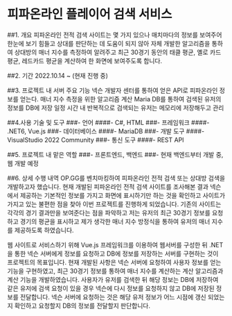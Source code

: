 # 피파온라인 플레이어 검색 서비스

##1. 개요
  피파온라인 전적 검색 사이트는 몇 가지 있으나 매치마다의 정보를 보여주어 한눈에 보기 힘들고 상대를 판단하는 데 도움이 되지 않아 자체 개발한 알고리즘을 통하여 상대방의 매너 지수를 측정하여 알려주고 최근 30경기 동안의 태클 평균, 옐로 카드 평균, 레드카드 평균을 계산하여 한 화면에 보여주도록 합니다.

##2. 기간
  2022.10.14 ~ (현재 진행 중)

##3. 프로젝트 내 서버 주요 기능
  넥슨 개발자 센터를 통하여 얻은 API로 피파온라인 정보를 얻는다.
  매너 지수 측정을 위한 알고리즘 계산
  Maria DB를 통하여 검색된 유저의 정보를 DB에 저장
  일정 시간 내 반복적으로 검색되는 유저는 메모리에 저장해두고 관리

##4.사용 기술 및 도구
  ###- 언어
    ####- C#, HTML
  ###- 프레임워크
    ####- .NET6, Vue.js	
  ###- 데이터베이스
    ####- MariaDB
  ###- 개발 도구
    ####- VisualStudio 2022 Community
  ###- 통신 도구
    ####- REST API

##5. 프로젝트 내 맡은 역할
  ###- 프론트엔드, 백엔드
  ###- 현재 백엔드부터 개발 중, 웹 개발 예정

##6. 상세 수행 내역
  OP.GG를 벤치마킹하여 피파온라인 전적 검색 또는 상대방 검색을 개발하고자 했습니다.
  현재 개발된 피파온라인 전적 검색 사이트를 조사해본 결과 넥슨에서 제공하는 기본적인 정보를 가지고 화면에 표시하기만 하는 것을 확인하고 사이트가 가지고 있는 불편한 점을 찾아 이번 프로젝트를 진행하게 되었습니다.
  기존의 사이트는 각각의 경기 결과만을 보여준다는 점을 파악하고
  저는 유저의 최근 30경기 정보를 요청하고 경기의 평균을 표시하고 제가 생각한 매너 지수 방정식을 통하여 유저의 매너 지수를 제공하도록 하였습니다.

  웹 사이트로 서비스하기 위해 Vue.js 프레임워크를 이용하여 웹서버를 구성한 뒤 .NET을 통한 넥슨 서버에게 정보를 요청하고 DB에 정보를 저장하는 서버를 구현하는 것이 프로젝트의 목표입니다.
  현재 개발된 사항은 넥슨 서버에 요청하여 사용자 정보를 얻는 기능을 구현하였고, 최근 30경기 정보를 통하여 매너 지수를 계산하는 계산 알고리즘과 계산 기능을 개발하였습니다. 사용자가 유저를 검색한 뒤 해당 정보는 DB에 저장하여 같은 유저에 검색 요청이 있을 경우 넥슨에 다시 정보를 요청하지 않고 DB에 저장된 정보를 전달합니다. 
  넥슨 서버에 요청하는 것은 해당 유저 정보가 어느 시점에 갱신 되었는지 확인하고 요청할지 DB의 정보를 전달할지 판단합니다.

